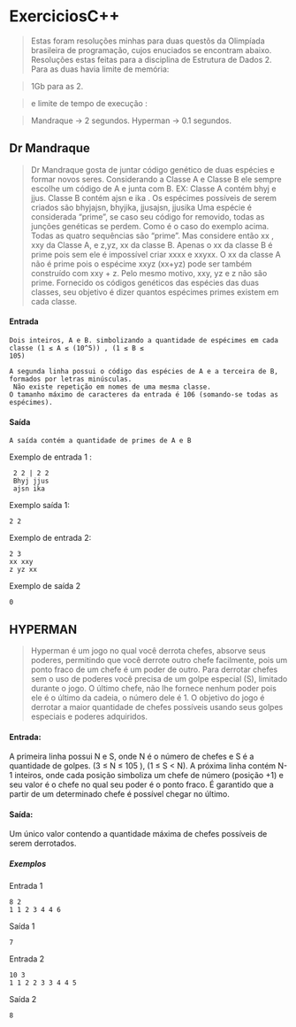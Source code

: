 # ExerciciosC++

> Estas foram resoluções minhas para duas questõs da Olimpíada brasileira de programação, cujos enuciados se encontram abaixo. Resoluções estas feitas para a disciplina de Estrutura de Dados 2.
> Para as duas havia limite de memória:

> 1Gb para as 2.

> e limite de tempo de execução :

> Mandraque -> 2 segundos.
Hyperman -> 0.1 segundos.


  
  
  ## Dr Mandraque
  > Dr Mandraque gosta de juntar código genético de duas espécies e formar novos seres.
    Considerando a Classe A e Classe B ele sempre escolhe um código de A e junta com B. EX: Classe A
    contém bhyj e jjus. Classe B contém ajsn e ika . Os espécimes possíveis de serem criados são
    bhyjajsn, bhyjika, jjusajsn, jjusika
    Uma espécie é considerada “prime”, se caso seu código for removido, todas as junções
    genéticas se perdem. Como é o caso do exemplo acima. Todas as quatro sequências são “prime”.
    Mas considere então xx , xxy da Classe A, e z,yz, xx da classe B. Apenas o xx da classe B é
    prime pois sem ele é impossível criar xxxx e xxyxx. O xx da classe A não é prime pois o espécime
    xxyz (xx+yz) pode ser também construído com xxy + z. Pelo mesmo motivo, xxy, yz e z não são prime.
    Fornecido os códigos genéticos das espécies das duas classes, seu objetivo é dizer quantos
    espécimes primes existem em cada classe.
    
#### Entrada
    
    Dois inteiros, A e B. simbolizando a quantidade de espécimes em cada classe (1 ≤ A ≤ (10^5)) , (1 ≤ B ≤
    105)
    
    A segunda linha possui o código das espécies de A e a terceira de B, formados por letras minúsculas.
     Não existe repetição em nomes de uma mesma classe.
    O tamanho máximo de caracteres da entrada é 106 (somando-se todas as espécimes).
#### Saída
    A saída contém a quantidade de primes de A e B
Exemplo de entrada 1 :
~~~
 2 2 | 2 2
 Bhyj jjus
 ajsn ika
~~~

Exemplo saída 1:
~~~
2 2
~~~
Exemplo de entrada 2:
~~~
2 3
xx xxy
z yz xx
~~~
Exemplo de saída 2 
~~~
0 
~~~
## HYPERMAN
>Hyperman é um jogo no qual você derrota chefes, absorve seus poderes, permitindo que você
derrote outro chefe facilmente, pois um ponto fraco de um chefe é um poder de outro. Para
derrotar chefes sem o uso de poderes você precisa de um golpe especial (S), limitado durante o jogo.
O último chefe, não lhe fornece nenhum poder pois ele é o último da cadeia, o número dele é 1. O
objetivo do jogo é derrotar a maior quantidade de chefes possíveis usando seus golpes especiais e
poderes adquiridos.

#### Entrada:
A primeira linha possui N e S, onde N é o número de chefes e S é a quantidade de golpes. (3 ≤ N ≤
105
), (1 ≤ S < N).
A próxima linha contém N-1 inteiros, onde cada posição simboliza um chefe de número (posição +1)
e seu valor é o chefe no qual seu poder é o ponto fraco. É garantido que a partir de um determinado
chefe é possível chegar no último.
#### Saída:
Um único valor contendo a quantidade máxima de chefes possíveis de serem derrotados.

##### Exemplos
Entrada 1
~~~
8 2
1 1 2 3 4 4 6 
~~~
Saída 1
~~~
7
~~~
Entrada 2
~~~
10 3
1 1 2 2 3 3 4 4 5
~~~
Saída 2
~~~
8
~~~


    
    
